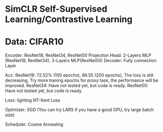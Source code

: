 # SimCLR Self-Supervised Learning/Contrastive Learning

# Data: CIFAR10
Encoder: ResNet18, ResNet34, ResNet50
Projection Head: 2-Layers MLP (ResNet18, ResNet34), 3-Layers MLP(ResNet50)
Decoder: Fully connection Layer

Acc: 
ResNet18: 72.52% (100 epochs), 86.55 (200 epochs), The loss is still decreasing. Try more traning epochs for proxy task, the performance will be improved.
ResNet34: Have not tested yet, but code is ready.
ResNet50: Have not tested yet, but code is ready.

Loss:
lighting NT-Xent Loss

Optimizer:
SGD (You can try LARS if you have a good GPU, try large batch size)

Scheduler:
Cosine Annealing
